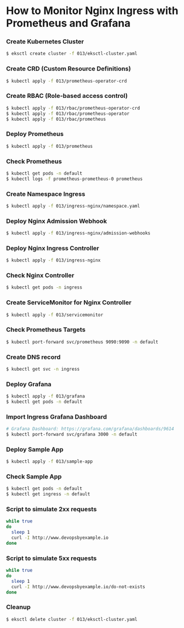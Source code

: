 # How to Monitor Nginx Ingress with Prometheus and Grafana

### Create Kubernetes Cluster
```bash
$ eksctl create cluster -f 013/eksctl-cluster.yaml
```

### Create CRD (Custom Resource Definitions)
```bash
$ kubectl apply -f 013/prometheus-operator-crd
```

### Create RBAC (Role-based access control)
```bash
$ kubectl apply -f 013/rbac/prometheus-operator-crd
$ kubectl apply -f 013/rbac/prometheus-operator
$ kubectl apply -f 013/rbac/prometheus
```

### Deploy Prometheus
```bash
$ kubectl apply -f 013/prometheus
```

### Check Prometheus
```bash
$ kubectl get pods -n default
$ kubectl logs -f prometheus-prometheus-0 prometheus
```

### Create Namespace Ingress
```bash
$ kubectl apply -f 013/ingress-nginx/namespace.yaml
```

### Deploy Nginx Admission Webhook
```bash
$ kubectl apply -f 013/ingress-nginx/admission-webhooks
```

### Deploy Nginx Ingress Controller
```bash
$ kubectl apply -f 013/ingress-nginx
```

### Check Nginx Controller
```bash
$ kubectl get pods -n ingress
```

### Create ServiceMonitor for Nginx Controller
```bash
$ kubectl apply -f 013/servicemonitor
```

### Check Prometheus Targets
```bash
$ kubectl port-forward svc/prometheus 9090:9090 -n default
```

### Create DNS record
```bash
$ kubectl get svc -n ingress
```

### Deploy Grafana
```bash
$ kubectl apply -f 013/grafana
$ kubectl get pods -n default
```

### Import Ingress Grafana Dashboard

```bash
# Grafana Dashboard: https://grafana.com/grafana/dashboards/9614
$ kubectl port-forward svc/grafana 3000 -n default
```

### Deploy Sample App
```bash
$ kubectl apply -f 013/sample-app
```

### Check Sample App
```bash
$ kubectl get pods -n default
$ kubectl get ingress -n default
```

### Script to simulate 2xx requests
```bash
while true
do
  sleep 1
  curl -I http://www.devopsbyexample.io
done
```

### Script to simulate 5xx requests
```bash
while true
do
  sleep 1
  curl -I http://www.devopsbyexample.io/do-not-exists
done
```

### Cleanup
```bash
$ eksctl delete cluster -f 013/eksctl-cluster.yaml
```